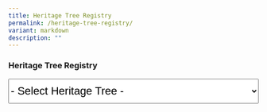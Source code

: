 ```yaml
---
title: Heritage Tree Registry
permalink: /heritage-tree-registry/
variant: markdown
description: ""
---
```

### **Heritage Tree Registry**

<select style="font-size:22px; height:50px; width:100%;" id="heritagetrees" name="heritagetrees">
	<option value="javascript:void(0)" selected="selected">- Select Heritage Tree -</option>
	<option value="/ht-2016-281/">Adina eurhyncha (HT 2016-281)</option>
	<option value="/ht-2003-97/">African Butter Tree / Pentadesma butyracea (HT 2003-97)</option>
	<option value="/ht-2012-186/">Albizia niopoides var. niopoides (HT 2012-186)</option>
	<option value="/ht-2012-190/">Andiroba / Carapa guianensis (HT 2012-190)</option>
	<option value="/ht-2001-03/">Angsana / Pterocarpus indicus (HT 2001-03)</option>
	<option value="/ht-2003-100/">Angsana / Pterocarpus indicus (HT 2003-100)</option>
	<option value="/ht-2003-101/">Angsana / Pterocarpus indicus (HT 2003-101)</option>
	<option value="/ht-2003-102/">Angsana / Pterocarpus indicus (HT 2003-102)</option>
	<option value="/ht-2003-103/">Angsana / Pterocarpus indicus (HT 2003-103)</option>
	<option value="/ht-2003-98/">Angsana / Pterocarpus indicus (HT 2003-98)</option>
	<option value="/ht-2003-99/">Angsana / Pterocarpus indicus (HT 2003-99)</option>
	<option value="/ht-2007-158/">Angsana / Pterocarpus indicus (HT 2007-158)</option>
	<option value="/ht-2007-159/">Angsana / Pterocarpus indicus (HT 2007-159)</option>
	<option value="/ht-2015-247/">Bangkal / Nauclea orientalis (HT 2015-247)</option>
	<option value="/ht-2016-283/">Baobab / Adansonia digitata (HT 2016-283)</option>
	<option value="/ht-2017-291/">Belinjau / Gnetum gnemon (HT 2017-291)</option>
	<option value="/ht-2003-86/">Binjai / Mangifera caesia (HT 2003-86)</option>
	<option value="/ht-2003-87/">Binjai / Mangifera caesia (HT 2003-87)</option>
	<option value="/ht-2003-88/">Binjai / Mangifera caesia (HT 2003-88)</option>
	<option value="/ht-2003-89/">Binjai / Mangifera caesia (HT 2003-89)</option>
	<option value="/ht-2001-18/">Bodhi Tree / Ficus religiosa (HT 2001-18)</option>
	<option value="/gardens-parks-and-nature/heritage-trees/ht-2003-69">Bodhi Tree / Ficus religiosa (HT 2003-69)</option>
	<option value="/gardens-parks-and-nature/heritage-trees/ht-2003-70">Bodhi Tree / Ficus religiosa (HT 2003-70)</option>
	<option value="/gardens-parks-and-nature/heritage-trees/ht-2007-156">Bodhi Tree / Ficus religiosa (HT 2007-156)</option>
	<option value="/gardens-parks-and-nature/heritage-trees/ht-2014-225">Bodhi Tree / Ficus religiosa (HT 2014-225)</option>
	<option value="/gardens-parks-and-nature/heritage-trees/ht-2003-118">Broad-leafed Mahogany / Sweitenia macrophylla (HT 2003-118)</option>
	<option value="/gardens-parks-and-nature/heritage-trees/ht-2003-119">Broad-leafed Mahogany / Sweitenia macrophylla (HT 2003-119)</option>
	<option value="/gardens-parks-and-nature/heritage-trees/ht-2003-120">Broad-leafed Mahogany / Sweitenia macrophylla (HT 2003-120)</option>
	<option value="/gardens-parks-and-nature/heritage-trees/2003121">Broad-leafed Mahogany / Sweitenia macrophylla (HT 2003-121)</option>
	<option value="/gardens-parks-and-nature/heritage-trees/ht-2003-129">Broad-leafed Mahogany / Sweitenia macrophylla  (HT 2003-129)</option>
	<option value="/gardens-parks-and-nature/heritage-trees/ht-2005-146">Broad-leafed Mahogany / Sweitenia macrophylla (HT 2005-146)</option>
	<option value="/gardens-parks-and-nature/heritage-trees/ht-2005-149">Broad-leafed Mahogany / Sweitenia macrophylla (HT 2005-149)</option>
	<option value="/gardens-parks-and-nature/heritage-trees/ht-2016-276">Broad-leafed Mahogany / Sweitenia macrophylla (HT 2016-276)</option>
	<option value="/gardens-parks-and-nature/heritage-trees/ht-2017-286">Broad-leafed Mahogany / Sweitenia macrophylla (HT 2017-286)</option>
	<option value="/gardens-parks-and-nature/heritage-trees/ht-2010-177">Brown Woolly Fig / Ficus drupacea (HT 2010-177)</option>
	<option value="/gardens-parks-and-nature/heritage-trees/ht-2010-178">Brown Woolly Fig / Ficus drupacea (HT 2010-178)</option>
	<option value="/gardens-parks-and-nature/heritage-trees/ht-2010-179">Brown Woolly Fig / Ficus drupacea (HT 2010-179)</option>
	<option value="/gardens-parks-and-nature/heritage-trees/ht-2010-180">Brown Woolly Fig / Ficus drupacea (HT 2010-180)</option>
	<option value="/gardens-parks-and-nature/heritage-trees/ht-2009-174">Burmese Banyan / Ficus kurzii (HT 2009-174)</option>
	<option value="/gardens-parks-and-nature/heritage-trees/ht-2011-184">Burmese Banyan / Ficus kurzii (HT 2011-184)</option>
	<option value="/gardens-parks-and-nature/heritage-trees/ht-2014-230">Cannon Ball Tree / Couroupita guianensis (HT 2014-230)</option>
	<option value="/gardens-parks-and-nature/heritage-trees/ht-2017-289">Cannon Ball Tree / Couroupita guianensis (HT 2017-289)</option>
	<option value="/gardens-parks-and-nature/heritage-trees/ht-2015-246">Chengal Pasir / Hopea odorata (HT 2015-246)</option>
	<option value="/gardens-parks-and-nature/heritage-trees/ht-2013-211">Chinese Laurel / Antidesma bunius (HT 2013-211)</option>
	<option value="/gardens-parks-and-nature/heritage-trees/ht-2018-299">Chinese Olive / Canarium vulgare (HT 2018-299)</option>
	<option value="/gardens-parks-and-nature/heritage-trees/ht-2018-292">Chittagong Wood / Chukrasia tabularis (HT 2018-292)</option>
	<option value="/gardens-parks-and-nature/heritage-trees/ht-2014-229">Giant Cola / Cola gigantea (HT 2014-229)</option>
	<option value="/gardens-parks-and-nature/heritage-trees/ht-2013-205">Collared Fig / Ficus crassiramea subsp. crassiramea (HT 2013-205)</option>
	<option value="/gardens-parks-and-nature/heritage-trees/ht-2003-35">Common Pulai / Alstonia angustiloba (HT 2003-35)</option>
	<option value="/gardens-parks-and-nature/heritage-trees/ht-2003-36">Common Pulai / Alstonia angustiloba (HT 2003-36)</option>
	<option value="/gardens-parks-and-nature/heritage-trees/ht-2003-37">Common Pulai / Alstonia angustiloba (HT 2003-37)</option>
	<option value="/gardens-parks-and-nature/heritage-trees/ht-2003-39">Common Pulai / Alstonia angustiloba (HT 2003-39)</option>
	<option value="/gardens-parks-and-nature/heritage-trees/ht-2003-40">Common Pulai / Alstonia angustiloba (HT 2003-40)</option>
	<option value="/gardens-parks-and-nature/heritage-trees/ht-2005-130">Common Pulai / Alstonia angustiloba (HT 2005-130)</option>
	<option value="/gardens-parks-and-nature/heritage-trees/ht-2007-173">Common Pulai / Alstonia angustiloba (HT 2007-173)</option>
	<option value="/gardens-parks-and-nature/heritage-trees/ht-2012-187">Common Pulai / Alstonia angustiloba (HT 2012-187)</option>
	<option value="/gardens-parks-and-nature/heritage-trees/ht-2012-188">Common Pulai / Alstonia angustiloba (HT 2012-188)</option>
	<option value="/gardens-parks-and-nature/heritage-trees/ht-2014-222">Common Pulai / Alstonia angustiloba (HT 2014-222)</option>
	<option value="/gardens-parks-and-nature/heritage-trees/ht-2022-320">Common Pulai / Alstonia angustiloba (HT 2022-320)</option>
	<option value="/gardens-parks-and-nature/heritage-trees/ht-2003-113">Damar Hitam Gajah / Shorea gibbosa (HT 2003-113)</option>
	<option value="/gardens-parks-and-nature/heritage-trees/ht-2020-317">Derum / Cratoxylum maingayi (HT 2020-317)</option>
	<option value="/gardens-parks-and-nature/heritage-trees/ht-2018-293">Derum Selunchor / Cratoxylum cochinchinensis (HT 2018-293)</option>
	<option value="/gardens-parks-and-nature/heritage-trees/ht-2007-154">Durian / Durio zibethinus (HT 2007-154)</option>
	<option value="/gardens-parks-and-nature/heritage-trees/ht-2001-11">Earpod Tree / Enterolobium cyclocarpum (HT 2001-11)</option>
	<option value="/gardens-parks-and-nature/heritage-trees/ht-2003-71">Ficus stricta (HT 2003-71)</option>
	<option value="/gardens-parks-and-nature/heritage-trees/ht-2003-72">Ficus stricta (HT 2003-72)</option>
	<option value="/gardens-parks-and-nature/heritage-trees/ht-2003-73">Ficus stricta (HT 2003-73)</option>
	<option value="/gardens-parks-and-nature/heritage-trees/ht-2013-206">Ficus stricta (HT 2013-206)</option>
	<option value="/gardens-parks-and-nature/heritage-trees/ht-2013-207">Ficus stricta (HT 2013-207)</option>
	<option value="/gardens-parks-and-nature/heritage-trees/ht-2016-282">Hazel Sterculia / Sterculia foetida (HT 2016-282)</option>
	<option value="/gardens-parks-and-nature/heritage-trees/ht-2019-307">Hazel Sterculia / Sterculia foetida (HT 2019-307)</option>
	<option value="/gardens-parks-and-nature/heritage-trees/ht-2003-90">Horse Mango / Mangifera foetida (HT 2003-90)</option>
	<option value="/gardens-parks-and-nature/heritage-trees/ht-2014-227">Horse Mango / Mangifera foetida (HT 2014-227)</option>
	<option value="/gardens-parks-and-nature/heritage-trees/ht-2003-52">Inai Inai / Erythroxylum cuneatum (HT 2003-52)</option>
	<option value="/gardens-parks-and-nature/heritage-trees/ht-2013-204">Indian Banyan / Ficus benghalensis (HT 2013-204)</option>
	<option value="/gardens-parks-and-nature/heritage-trees/ht-2010-181">Indian Rubber Tree / Ficus elastica (HT 2010-181)</option>
	<option value="/gardens-parks-and-nature/heritage-trees/ht-2012-203">Indian Rubber Tree / Ficus elastica (HT 2012-203)</option>
	<option value="/gardens-parks-and-nature/heritage-trees/ht-2012-191">Jamuju / Dacrycarpus imbricatus (HT 2012-191)</option>
	<option value="/gardens-parks-and-nature/heritage-trees/ht-2003-124">Jelawai Jaha / Terminalia subspathulata (HT 2003-124)</option>
	<option value="/gardens-parks-and-nature/heritage-trees/ht-2022-322">Jelawai Jaha / Terminalia subspathulata (HT 2022-322)</option>
	<option value="/gardens-parks-and-nature/heritage-trees/ht-2001-25">Jelawai Jaha / Terminalia subspathulata (HT 2001-25)</option>
	<option value="/gardens-parks-and-nature/heritage-trees/ht-2003-125">Jelawi Jaha / Terminalia subspathulata (HT 2003-125)</option>
	<option value="/gardens-parks-and-nature/heritage-trees/ht-2015-239">Jelutong / Dyera costulata (HT 2015-239)</option>
	<option value="/gardens-parks-and-nature/heritage-trees/ht-2003-62">Johor Fig / Ficus kerhovenii (HT 2003-62)</option>
	<option value="/gardens-parks-and-nature/heritage-trees/ht-2003-64">Johor Fig / Ficus kerhovenii (HT 2003-64)</option>
	<option value="/gardens-parks-and-nature/heritage-trees/ht-2003-65">Johor Fig / Ficus kerhovenii (HT 2003-65)</option>
	<option value="/gardens-parks-and-nature/heritage-trees/ht-2003-67">Johor Fig / Ficus kerhovenii (HT 2003-67)</option>
	<option value="/gardens-parks-and-nature/heritage-trees/ht-2005-137">Johor Fig / Ficus kerhovenii (HT 2005-137)</option>
	<option value="/gardens-parks-and-nature/heritage-trees/ht-2005-66">Johor Fig / Ficus kerhovenii (HT 2005-66)</option>
	<option value="/gardens-parks-and-nature/heritage-trees/ht-2007-155">Johor Fig / Ficus kerhovenii (HT 2007-155)</option>
	<option value="/gardens-parks-and-nature/heritage-trees/ht-2012-195">Johor Fig / Ficus kerhovenii (HT 2012-195)</option>
	<option value="/gardens-parks-and-nature/heritage-trees/ht-2019-303">Johor Fig / Ficus kerhovenii (HT 2019-303)</option>
	<option value="/gardens-parks-and-nature/heritage-trees/ht-2001-01">Kapok / Ceiba pentandra (HT 2001-01)</option>
	<option value="/gardens-parks-and-nature/heritage-trees/ht-2005-134">Kapok / Ceiba pentandra (HT 2005-134)</option>
	<option value="/gardens-parks-and-nature/heritage-trees/ht-2007-152">Kapok / Ceiba pentandra (HT 2007-152)</option>
	<option value="/gardens-parks-and-nature/heritage-trees/ht-2007-153">Kapok / Ceiba pentandra (HT 2007-153)</option>
	<option value="/gardens-parks-and-nature/heritage-trees/ht-2008-166">Kapok / Ceiba pentandra (HT 2008-166)</option>
	<option value="/gardens-parks-and-nature/heritage-trees/ht-2008-167">Kapok / Ceiba pentandra (HT 2008-167)</option>
	<option value="/gardens-parks-and-nature/heritage-trees/ht-2008-171">Kapok / Ceiba pentandra (HT 2008-171)</option>
	<option value="/gardens-parks-and-nature/heritage-trees/ht-2015-236">Kapok / Ceiba pentandra (HT 2015-236)</option>
	<option value="/gardens-parks-and-nature/heritage-trees/ht-2020-308">Kapok / Ceiba pentandra (HT 2020-308)</option>
	<option value="/gardens-parks-and-nature/heritage-trees/ht-2012-192">Kapur / Dryobalanops aromatica (HT 2012-192)</option>
	<option value="/gardens-parks-and-nature/heritage-trees/ht-2012-193">Kapur / Dryobalanops aromatica (HT 2012-193)</option>
	<option value="/gardens-parks-and-nature/heritage-trees/ht-2012-194">Kapur / Dryobalanops aromatica (HT 2012-194)</option>
	<option value="/gardens-parks-and-nature/heritage-trees/ht-2013-208">Kayu Pontianak / Parishia insignis (HT 2013-208)</option>
	<option value="/gardens-parks-and-nature/heritage-trees/ht-2003-128">Kelat Hitam /Syzygium syzyioides (HT 2003-128)</option>
	<option value="/gardens-parks-and-nature/heritage-trees/ht-2015-243">Kempas / Koompassia malaccensis (HT 2015-243)</option>
	<option value="/gardens-parks-and-nature/heritage-trees/ht-2016-280">Kempas / Koompassia malaccensis (HT 2016-280)</option>
	<option value="/gardens-parks-and-nature/heritage-trees/ht-2020-311">Kempas / Koompassia malaccensis (HT 2020-311)</option>
	<option value="/gardens-parks-and-nature/heritage-trees/ht-2014-232">Kepayang / Pangium edule (HT 2014-232)</option>
	<option value="/gardens-parks-and-nature/heritage-trees/ht-2003-49">Keruing Kerut / Dipterocarpus sublamellatus (HT 2003-49)</option>
	<option value="/gardens-parks-and-nature/heritage-trees/ht-2003-126">Leban / Vitex pinnata (HT 2003-126)</option>
	<option value="/gardens-parks-and-nature/heritage-trees/ht-2017-287">Leopard Tree / Libidibia ferrea (HT 2017-287)</option>
	<option value="/gardens-parks-and-nature/heritage-trees/ht-2018-298">Leopard Tree / Libidibia ferrea (HT 2018-298)</option>
	<option value="/gardens-parks-and-nature/heritage-trees/ht-2018-297">Longan / Dimocarpus longan (HT 2018-297)</option>
	<option value="/gardens-parks-and-nature/heritage-trees/ht-2001-02">Lychee / Litchi chinensis (HT 2001-02)</option>
	<option value="/gardens-parks-and-nature/heritage-trees/ht-2001-04">Madras Thorn / Pithecellobium dulce (HT 2001-04)</option>
	<option value="/gardens-parks-and-nature/heritage-trees/ht-2001-05">Madras Thorn / Pithecellobium dulce (HT 2001-05)</option>
	<option value="/gardens-parks-and-nature/heritage-trees/ht-2001-06">Madras Thorn / Pithecellobium dulce (HT 2001-06)</option>
	<option value="/gardens-parks-and-nature/heritage-trees/ht-2001-07">Madras Thorn / Pithecellobium dulce (HT 2001-07)</option>
	<option value="/gardens-parks-and-nature/heritage-trees/ht-2008-164">Madras Thorn / Pithecellobium dulce (HT 2008-164)</option>
	<option value="/gardens-parks-and-nature/heritage-trees/ht-2016-275">Madras Thorn / Pithecellobium dulce (HT 2016-275)</option>
	<option value="/gardens-parks-and-nature/heritage-trees/ht-2016-274">Mango / Mangifera indica (HT 2016-274)</option>
	<option value="/gardens-parks-and-nature/heritage-trees/ht-2017-285">Mango / Mangifera indica (HT 2017-285)</option>
	<option value="/gardens-parks-and-nature/heritage-trees/ht-2020-312">Mango / Mangifera indica (HT 2020-312)</option>
	<option value="/gardens-parks-and-nature/heritage-trees/ht-2021-319">Mango / Mangifera indica (HT 2021-319)</option>
	<option value="/gardens-parks-and-nature/heritage-trees/ht-2014-226">Margaritaria indica (HT 2014-226)</option>
	<option value="/gardens-parks-and-nature/heritage-trees/ht-2010-183">Marsh Pulai / Alstonia pneumatophora (HT 2010-183)</option>
	<option value="/gardens-parks-and-nature/heritage-trees/ht-2005-139">Medang / Litsea elliptica (HT 2005-139)</option>
	<option value="/gardens-parks-and-nature/heritage-trees/ht-2012-196">Mengkulang / Heritiera elata (HT 2012-196)</option>
	<option value="/gardens-parks-and-nature/heritage-trees/ht-2013-210">Mentulang Daun Lebar / Alangium ridleyi (HT 2013-210)</option>
	<option value="/gardens-parks-and-nature/heritage-trees/ht-2001-30">Merbatu / Maranthes corymbosa (HT 2001-30)</option>
	<option value="/gardens-parks-and-nature/heritage-trees/ht-2001-31">Merbatu / Maranthes corymbosa (HT 2001-31)</option>
	<option value="/gardens-parks-and-nature/heritage-trees/ht-2003-53">Mindanao Gum / Eucalyptus deglupta (HT 2003-53)</option>
	<option value="/gardens-parks-and-nature/heritage-trees/ht-2018-296">Mock Lime / Murraya paniculata (HT 2018-296)</option>
	<option value="/gardens-parks-and-nature/heritage-trees/ht-2019-305">Mock Lime / Murraya paniculata (HT 2019-305)</option>
	<option value="/gardens-parks-and-nature/heritage-trees/ht-2011-185">Monkey Pot Tree / Lecythis pisonis (HT 2011-185)</option>
	<option value="/gardens-parks-and-nature/heritage-trees/ht-2013-214">Monkey Pot Tree / Lecythis pisonis (HT 2013-214)</option>
	<option value="/gardens-parks-and-nature/heritage-trees/ht-2013-215">Monkey Pot Tree / Lecythis pisonis (HT 2013-215)</option>
	<option value="/gardens-parks-and-nature/heritage-trees/ht-2012-201">Mountain Teak / Podocarpus nerrifolius (HT 2012-201)</option>
	<option value="/gardens-parks-and-nature/heritage-trees/ht-2019-300">Neem Tree / Azadirachta indica (HT 2019-300)</option>
	<option value="/gardens-parks-and-nature/heritage-trees/ht-2015-245">Nemesu / Rubroshorea pauciflora (HT 2015-245)</option>
	<option value="/gardens-parks-and-nature/heritage-trees/ht-2023-325">Neram / Dipterocarpus oblongifolius (HT 2023-325)</option>
	<option value="/gardens-parks-and-nature/heritage-trees/ht-2015-271">Nutmeg Tree / Myristica fragrans (HT 2015-271)</option>
	<option value="/gardens-parks-and-nature/heritage-trees/ht-2015-272">Nutmeg Tree/ Myristica fragrans  (HT 2015-272)</option>
	<option value="/gardens-parks-and-nature/heritage-trees/ht-2003-94">Nyatoh Puteh / Palaquium obovatum var. obovatum (HT 2003-94)</option>
	<option value="/gardens-parks-and-nature/heritage-trees/ht-2012-198">Nyatoh Puteh / Palaquium obovatum var. obovatum (HT 2012-198)</option>
	<option value="/gardens-parks-and-nature/heritage-trees/ht-2013-216">Nyatoh Puteh / Palaquium obovatum var. obovatum (HT 2013-216)</option>
	<option value="/gardens-parks-and-nature/heritage-trees/ht-2010-176">Ordeal Tree / Erythrophleum suaveolens (HT 2010-176)</option>
	<option value="/gardens-parks-and-nature/heritage-trees/ht-2019-301">Ordeal Tree / Erythrophleum suaveolens (HT 2019-301)</option>
	<option value="/gardens-parks-and-nature/heritage-trees/ht-2018-294">Para Rubber / Hevea brasiliensis (HT 2018-294)</option>
	<option value="/gardens-parks-and-nature/heritage-trees/ht-2015-240">Pauh Damar / Mangifera pentandra (HT 2015-240)</option>
	<option value="/gardens-parks-and-nature/heritage-trees/ht-2001-20">Penaga Laut / Calophyllum inophyllum (HT 2001-20)</option>
	<option value="/gardens-parks-and-nature/heritage-trees/ht-2003-46">Penaga Laut / Calophyllum inophyllum (HT 2003-46)</option>
	<option value="/gardens-parks-and-nature/heritage-trees/ht-2003-48">Penaga Laut / Calophyllum inophyllum (HT 2003-48)</option>
	<option value="/gardens-parks-and-nature/heritage-trees/ht-2021-318">Penaga Laut / Calophyllum inophyllum (HT 2021-318)</option>
	<option value="/gardens-parks-and-nature/heritage-trees/ht-2007-162">Perepat / Sonneratia alba (HT 2007-162)</option>
	<option value="/gardens-parks-and-nature/heritage-trees/ht-2007-163">Perepat / Sonneratia alba (HT 2007-163)</option>
	<option value="/gardens-parks-and-nature/heritage-trees/ht-2003-95">Petai / Parkia speciosa (HT 2003-95)</option>
	<option value="/gardens-parks-and-nature/heritage-trees/ht-2001-17">Petai Kerayong / Parkia timoriana (HT 2001-17)</option>
	<option value="/gardens-parks-and-nature/heritage-trees/ht-2005-141">Petai Kerayong / Parkia timoriana (HT 2005-141)</option>
	<option value="/gardens-parks-and-nature/heritage-trees/ht-2012-197">Pianggu / Horsfieldia irya (HT 2012-197)</option>
	<option value="/gardens-parks-and-nature/heritage-trees/ht-2020-309">Pink Mempat / Cratoxylum formosum (HT 2020-309)</option>
	<option value="/gardens-parks-and-nature/heritage-trees/ht-2022-321">Pink Mempat / Cratoxylum formosum (HT 2022-321)</option>
	<option value="/gardens-parks-and-nature/heritage-trees/ht-2012-189">Putat Laut / Barringtonia asiatica (HT 2012-189)</option>
	<option value="/gardens-parks-and-nature/heritage-trees/ht-2001-08">Rain Tree / Samanea saman (HT 2001-08)</option>
	<option value="/gardens-parks-and-nature/heritage-trees/ht-2001-27">Rain Tree / Samanea saman (HT 2001-27)</option>
	<option value="/gardens-parks-and-nature/heritage-trees/ht-2003-106">Rain Tree / Samanea saman (HT 2003-106)</option>
	<option value="/gardens-parks-and-nature/heritage-trees/ht-2003-107">Rain Tree / Samanea saman (HT 2003-107)</option>
	<option value="/gardens-parks-and-nature/heritage-trees/ht-2003-108">Rain Tree / Samanea saman (HT 2003-108)</option>
	<option value="/gardens-parks-and-nature/heritage-trees/ht-2003-109">Rain Tree / Samanea saman (HT 2003-109)</option>
	<option value="/gardens-parks-and-nature/heritage-trees/ht-2003-110">Rain Tree / Samanea saman (HT 2003-110)</option>
	<option value="/gardens-parks-and-nature/heritage-trees/ht-2003-111">Rain Tree / Samanea saman (HT 2003-111)</option>
	<option value="/gardens-parks-and-nature/heritage-trees/ht-2005-144">Rain Tree / Samanea saman (HT 2005-144)</option>
	<option value="/gardens-parks-and-nature/heritage-trees/ht-2005-145">Rain Tree / Samanea saman (HT 2005-145)</option>
	<option value="/gardens-parks-and-nature/heritage-trees/ht-2007-160">Rain Tree / Samanea saman (HT 2007-160)</option>
	<option value="/gardens-parks-and-nature/heritage-trees/ht-2007-161">Rain Tree / Samanea saman (HT 2007-161)</option>
	<option value="/gardens-parks-and-nature/heritage-trees/ht-2008-169">Rain Tree / Samanea saman (HT 2008-169)</option>
	<option value="/gardens-parks-and-nature/heritage-trees/ht-2009-175">Rain Tree / Samanea saman (HT 2009-175)</option>
	<option value="/gardens-parks-and-nature/heritage-trees/ht-2014-228">Rain Tree / Samanea saman (HT 2014-228)</option>
	<option value="/gardens-parks-and-nature/heritage-trees/ht-2015-248">Rain Tree / Samanea saman (HT 2015-248)</option>
	<option value="/gardens-parks-and-nature/heritage-trees/ht-2015-249">Rain Tree / Samanea saman (HT 2015-249)</option>
	<option value="/gardens-parks-and-nature/heritage-trees/ht-2015-250">Rain Tree / Samanea saman (HT 2015-250)</option>
	<option value="/gardens-parks-and-nature/heritage-trees/ht-2015-251">Rain Tree / Samanea saman (HT 2015-251)</option>
	<option value="/gardens-parks-and-nature/heritage-trees/ht-2015-252">Rain Tree / Samanea saman (HT 2015-252)</option>
	<option value="/gardens-parks-and-nature/heritage-trees/ht-2015-253">Rain Tree / Samanea saman (HT 2015-253)</option>
	<option value="/gardens-parks-and-nature/heritage-trees/ht-2015-254">Rain Tree / Samanea saman (HT 2015-254)</option>
	<option value="/gardens-parks-and-nature/heritage-trees/ht-2015-255">Rain Tree / Samanea saman (HT 2015-255)</option>
	<option value="/gardens-parks-and-nature/heritage-trees/ht-2015-256">Rain Tree / Samanea saman (HT 2015-256)</option>
	<option value="/gardens-parks-and-nature/heritage-trees/ht-2015-257">Rain Tree / Samanea saman (HT 2015-257)</option>
	<option value="/gardens-parks-and-nature/heritage-trees/ht-2015-258">Rain Tree / Samanea saman (HT 2015-258)</option>
	<option value="/gardens-parks-and-nature/heritage-trees/ht-2015-259">Rain Tree / Samanea saman (HT 2015-259)</option>
	<option value="/gardens-parks-and-nature/heritage-trees/ht-2015-261">Rain Tree / Samanea saman (HT 2015-261)</option>
	<option value="/gardens-parks-and-nature/heritage-trees/ht-2015-263">Rain Tree / Samanea saman (HT 2015-263)</option>
	<option value="/gardens-parks-and-nature/heritage-trees/ht-2015-264">Rain Tree / Samanea saman (HT 2015-264)</option>
	<option value="/gardens-parks-and-nature/heritage-trees/ht-2015-265">Rain Tree / Samanea saman (HT 2015-265)</option>
	<option value="/gardens-parks-and-nature/heritage-trees/ht-2015-266">Rain Tree / Samanea saman (HT 2015-266)</option>
	<option value="/gardens-parks-and-nature/heritage-trees/ht-2015-267">Rain Tree / Samanea saman (HT 2015-267)</option>
	<option value="/gardens-parks-and-nature/heritage-trees/ht-2015-269">Rain Tree / Samanea saman (HT 2015-269)</option>
	<option value="/gardens-parks-and-nature/heritage-trees/ht-2015-270">Rain Tree / Samanea saman (HT 2015-270)</option>
		<option value="/gardens-parks-and-nature/heritage-trees/ht-2003-44">Red flowered Malayan Spindle tree / Bhesa robusta (HT 2003-44)</option>
	<option value="/gardens-parks-and-nature/heritage-trees/ht-2023-324">Red Flowered Malayan Spindle Tree / Bhesa robusta (HT 2023-324)</option>
	<option value="/gardens-parks-and-nature/heritage-trees/ht-2001-14">Red Mahogany / Khaya nyasica (HT 2001-14)</option>
	<option value="/gardens-parks-and-nature/heritage-trees/ht-2001-15">Red Mahogany / Khaya nyasica (HT 2001-15)</option>
	<option value="/gardens-parks-and-nature/heritage-trees/ht-2001-16">Red Mahogany / Khaya nyasica (HT 2001-16)</option>
	<option value="/gardens-parks-and-nature/heritage-trees/ht-2010-182">Red Mahogany / Khaya nyasica (HT 2010-182)</option>
	<option value="/gardens-parks-and-nature/heritage-trees/ht-2023-323">Saga Daun Tajam / Adenanthera malayana subsp. malayana (HT 2023-323)</option>
	<option value="/gardens-parks-and-nature/heritage-trees/ht-2001-19">Saga; Red Bead Tree / Adenanthera pavonina (HT 2001-19)</option>
	<option value="/gardens-parks-and-nature/heritage-trees/ht-2013-213">Sausage Tree / Kigelia africana (HT 2013-213)</option>
	<option value="/gardens-parks-and-nature/heritage-trees/ht-2017-290">Sea Almond / Terminalia catappa (HT 2017-290)</option>
	<option value="/gardens-parks-and-nature/heritage-trees/ht-2020-316">Sea Almond / Terminalia catappa (HT 2020-316)</option>
	<option value="/gardens-parks-and-nature/heritage-trees/ht-2003-74">Sea Fig / Ficus superba (HT 2003-74)</option>
	<option value="/gardens-parks-and-nature/heritage-trees/ht-2003-75">Sea Fig / Ficus superba (HT 2003-75)</option>
	<option value="/gardens-parks-and-nature/heritage-trees/ht-2003-76">Sea Fig / Ficus superba (HT 2003-76)</option>
	<option value="/gardens-parks-and-nature/heritage-trees/ht-2003-77">Sea Fig / Ficus superba (HT 2003-77)</option>
	<option value="/gardens-parks-and-nature/heritage-trees/ht-2003-78">Sea Fig / Ficus superba (HT 2003-78)</option>
	<option value="/gardens-parks-and-nature/heritage-trees/ht-2003-79">Sea Fig / Ficus superba (HT 2003-79)</option>
	<option value="/gardens-parks-and-nature/heritage-trees/ht-2008-168">Sea Fig / Ficus superba (HT 2008-168)</option>
	<option value="/gardens-parks-and-nature/heritage-trees/ht-2016-284">Sea Fig / Ficus superba (HT 2016-284)</option>
	<option value="/gardens-parks-and-nature/heritage-trees/ht-2017-288">Sea Teak / Podocarpus polystachyus (HT 2017-288)</option>
	<option value="/gardens-parks-and-nature/heritage-trees/ht-2003-81">Seashore Mangosteen / Garcinia hombroniana (HT 2003-81)</option>
	<option value="/ht-2020-314/">Selembat / Syzygium conglomeratum (HT 2020-314)</option>
	<option value="/ht-2013-212/">Senegal Mahogany / Khaya senegalensis (HT 2013-212)</option>
	<option value="/ht-2020-313/">Sentul / Sandoricum keotjape(HT 2020-313)</option>
	<option value="/ht-2003-115/">Sindora × changiensis (HT 2003-115)</option>
	<option value="/ht-2013-219/">Snake Tree / Stereospermum fimbriatum (HT 2013-219)</option>
	<option value="/ht-2003-45/">Sparrows' Mango / Buchanania arborescens (HT 2003-45)</option>
	<option value="/ht-2014-221/">Stem-fruited Fig / Ficus caulocarpa (HT 2014-221)</option>
	<option value="/ht-2019-302/">Stem-fruited Fig / Ficus caulocarpa (HT 2019-302)</option>
	<option value="/ht-2005-138/">Tahiti Chestnut / Inocarpus fagifer (HT 2005-138)</option>
	<option value="/ht-2014-224/">Tamalan Tree / Dalbergia oliveri (HT 2014-224)</option>
	<option value="/ht-2001-28/">Tamarind / Tamarindus indica  (HT 2001-28)</option>
	<option value="/ht-2008-170/">Tamarind / Tamarindus indica  (HT 2008-170)</option>
	<option value="/ht-2018-295/">Tamarind / Tamarindus indica  (HT 2018-295)</option>
	<option value="/ht-2003-93/">Tanjong Tree / Mimusops elengi (HT 2003-93)</option>
	<option value="/ht-2019-304/">Tanjong Tree / Mimusops elengi (HT 2019-304)</option>
	<option value="/ht-2014-234/">Teak / Tectona grandis (HT 2014-234)</option>
	<option value="/ht-2013-218/">Temak / Shorea roxburghii (HT 2013-218)</option>
	<option value="/ht-2001-26/">Tembusu / Cyrtophyllum fragrans (HT 2001-26)</option>
	<option value="/ht-2003-54/">Tembusu / Cyrtophyllum fragrans (HT 2003-54)</option>
	<option value="/ht-2003-55/">Tembusu / Cyrtophyllum fragrans (HT 2003-55)</option>
	<option value="/ht-2003-57/">Tembusu / Cyrtophyllum fragrans (HT 2003-57)</option>
	<option value="/ht-2003-58/">Tembusu / Cyrtophyllum fragrans (HT 2003-58)</option>
	<option value="/ht-2003-59/">Tembusu / Cyrtophyllum fragrans (HT 2003-59)</option>
	<option value="/ht-2003-60/">Tembusu / Cyrtophyllum fragrans (HT 2003-60)</option>
	<option value="/ht-2003-61/">Tembusu / Cyrtophyllum fragrans (HT 2003-61)</option>
	<option value="/ht-2003-116/">Tempinis / Sloetia elongata (HT 2003-116)</option>
	<option value="/ht-2003-117/">Tempinis / Sloetia elongata(HT 2003-117)</option>
	<option value="/ht-2001-12/">Terap / Artocarpus elasticus (HT 2001-12)</option>
	<option value="/ht-2014-223/">Terap / Artocarpus elasticus (HT 2014-223)</option>
	<option value="/ht-2015-235/">Terap / Artocarpus elasticus (HT 2015-235)</option>
	<option value="/ht-2016-279/">Terap / Artocarpus elasticus (HT 2016-279)</option>
	<option value="/ht-2023-326/">Thai Bungor / Lagerstroemia loudonii (HT 2023-326)</option>
	<option value="/ht-2001-22/">Tulang Daing / Adinobotrys atropurpureus (HT 2001-22)</option>
	<option value="/ht-2003-84/">West Indian Locust Tree / Hymenaea courbaril (HT 2003-84)</option>
	<option value="/ht-2014-231/">West Indian Locust Tree / Hymenaea courbaril (HT 2014-231)</option>
	<option value="/ht-2015-241/">West Indian Mahogany / Swietenia mahagoni (HT 2015-241)</option>
	<option value="/ht-2003-80/">White Fig / Ficus vasculosa (HT 2003-80)</option>
	<option value="/ht-2005-142/">Yellow Flame / Peltophorum pterocarpum (HT 2005-142)</option>
	<option value="/ht-2019-306/">Yellow Flame / Peltophorum pterocarpum (HT 2019-306)
</option></select>